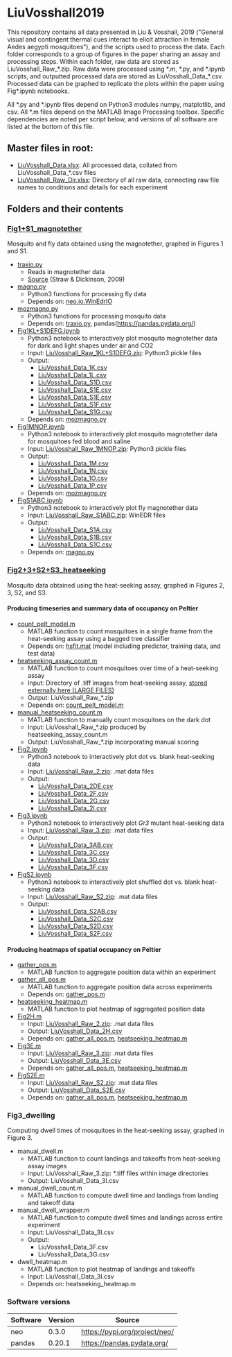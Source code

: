 
# LiuVosshall2019

This repository contains all data presented in Liu & Vosshall, 2019 ("General visual and contingent thermal cues interact to elicit attraction in female Aedes aegypti mosquitoes"), and the scripts used to process the data. Each folder corresponds to a group of figures in the paper sharing an assay and processing steps. Within each folder, raw data are stored as LiuVosshall_Raw_&ast;.zip. Raw data were processed using &ast;.m, &ast;.py, and &ast;.ipynb scripts, and outputted processed data are stored as LiuVosshall_Data_&ast;.csv. Processed data can be graphed to replicate the plots within the paper using Fig&ast;.ipynb notebooks.

All &ast;.py and &ast;.ipynb files depend on Python3 modules numpy, matplotlib, and csv. All &ast;.m files depend on the MATLAB Image Processing toolbox. Specific dependencies are noted per script below, and versions of all software are listed at the bottom of this file.

## Master files in root:

* [LiuVosshall_Data.xlsx](LiuVosshall_Data.xlsx): All processed data, collated from LiuVosshall_Data_&ast;.csv files
* [LiuVosshall_Raw_Dir.xlsx](LiuVosshall_Raw_Dir.xlsx): Directory of all raw data, connecting raw file names to conditions and details for each experiment

## Folders and their contents

### [Fig1+S1_magnotether](Fig1+S1_magnotether)

Mosquito and fly data obtained using the magnotether, graphed in Figures 1 and S1.

* [traxio.py](/Fig1+S1_magnotether/traxio.py)
  * Reads in magnotether data
  * [Source](https://github.com/motmot/flytrax/blob/master/motmot/flytrax/traxio.py) (Straw & Dickinson, 2009)
* [magno.py](/Fig1+S1_magnotether/magno.py)
  * Python3 functions for processing fly data
  * Depends on: [neo.io.WinEdrIO](https://github.com/NeuralEnsemble/python-neo/blob/0.3.0/neo/io/winedrio.py)
* [mozmagno.py](/Fig1+S1_magnotether/mozmagno.py)
  * Python3 functions for processing mosquito data
  * Depends on: [traxio.py](traxio.py), pandas(https://pandas.pydata.org/)
* [Fig1KL+S1DEFG.ipynb](/Fig1+S1_magnotether/Fig1KL+S1DEFG.ipynb)
  * Python3 notebook to interactively plot mosquito magnotether data for dark and light shapes under air and CO2
  * Input: [LiuVosshall_Raw_1KL+S1DEFG.zip](/Fig1+S1_magnotether/LiuVosshall_Raw_1KL+S1DEFG.zip): Python3 pickle files
  * Output:
    * [LiuVosshall_Data_1K.csv](/Fig1+S1_magnotether/LiuVosshall_Data_1K.csv)
    * [LiuVosshall_Data_1L.csv](/Fig1+S1_magnotether/LiuVosshall_Data_1L.csv)
    * [LiuVosshall_Data_S1D.csv](/Fig1+S1_magnotether/LiuVosshall_Data_S1D.csv)
    * [LiuVosshall_Data_S1E.csv](/Fig1+S1_magnotether/LiuVosshall_Data_S1E.csv)
    * [LiuVosshall_Data_S1E.csv](/Fig1+S1_magnotether/LiuVosshall_Data_S1E.csv)
    * [LiuVosshall_Data_S1F.csv](/Fig1+S1_magnotether/LiuVosshall_Data_S1F.csv)
    * [LiuVosshall_Data_S1G.csv](/Fig1+S1_magnotether/LiuVosshall_Data_S1G.csv)
  * Depends on: [mozmagno.py](/Fig1+S1_magnotether/mozmagno.py)
* [Fig1MNOP.ipynb](/Fig1+S1_magnotether/Fig1MNOP.ipynb)
  * Python3 notebook to interactively plot mosquito magnotether data for mosquitoes fed blood and saline
  * Input: [LiuVosshall_Raw_1MNOP.zip](/Fig1+S1_magnotether/LiuVosshall_Raw_1MNOP.zip): Python3 pickle files
  * Output:
    * [LiuVosshall_Data_1M.csv](/Fig1+S1_magnotether/LiuVosshall_Data_1M.csv)
    * [LiuVosshall_Data_1N.csv](/Fig1+S1_magnotether/LiuVosshall_Data_1N.csv)
    * [LiuVosshall_Data_1O.csv](/Fig1+S1_magnotether/LiuVosshall_Data_1O.csv)
    * [LiuVosshall_Data_1P.csv](/Fig1+S1_magnotether/LiuVosshall_Data_1P.csv)
  * Depends on: [mozmagno.py](/Fig1+S1_magnotether/mozmagno.py)
* [FigS1ABC.ipynb](/Fig1+S1_magnotether/FigS1ABC.ipynb)
  * Python3 notebook to interactively plot fly magnotether data
  * Input: [LiuVosshall_Raw_S1ABC.zip](/Fig1+S1_magnotether/LiuVosshall_Raw_S1ABC.zip): WinEDR files
  * Output:
    * [LiuVosshall_Data_S1A.csv](/Fig1+S1_magnotether/LiuVosshall_Data_S1A.csv)
    * [LiuVosshall_Data_S1B.csv](/Fig1+S1_magnotether/LiuVosshall_Data_S1B.csv)
    * [LiuVosshall_Data_S1C.csv](/Fig1+S1_magnotether/LiuVosshall_Data_S1C.csv)
  * Depends on: [magno.py](/Fig1+S1_magnotether/magno.py)

### [Fig2+3+S2+S3_heatseeking](Fig2+3+S2+S3_heatseeking)

Mosquito data obtained using the heat-seeking assay, graphed in Figures 2, 3, S2, and S3.

#### Producing timeseries and summary data of occupancy on Peltier

* [count_pelt_model.m](/Fig2+3+S2+S3_heatseeking/count_pelt_model.m)
  * MATLAB function to count mosquitoes in a single frame from the heat-seeking assay using a bagged tree classifier
  * Depends on: [hsfit.mat](/Fig2+3+S2+S3_heatseeking/hsfit.mat) (model including predictor, training data, and test data)
* [heatseeking_assay_count.m](/Fig2+3+S2+S3_heatseeking/heatseeking_assay_count.m)
  * MATLAB function to count mosquitoes over time of a heat-seeking assay
  * Input: Directory of .tiff images from heat-seeking assay, [stored externally here (LARGE FILES)](https://www.dropbox.com/sh/rhi7nitu6esvoxy/AAD7HZCkCANhkdW5wq56c-yMa?dl=0)
  * Output: LiuVosshall_Raw_&ast;.zip
  * Depends on: [count_pelt_model.m](/Fig2+3+S2+S3_heatseeking/count_pelt_model.m) 
* [manual_heatseeking_count.m](/Fig2+3+S2+S3_heatseeking/manual_heatseeking_count.m)
  * MATLAB function to manually count mosquitoes on the dark dot
  * Input: LiuVosshall_Raw_&ast;.zip produced by heatseeking_assay_count.m
  * Output: LiuVosshall_Raw_&ast;.zip incorporating manual scoring
* [Fig2.ipynb](/Fig2+3+S2+S3_heatseeking/Fig2.ipynb)
  * Python3 notebook to interactively plot dot vs. blank heat-seeking data
  * Input: [LiuVosshall_Raw_2.zip](/Fig2+3+S2+S3_heatseeking/LiuVosshall_Raw_2.zip): .mat data files
  * Output:
    * [LiuVosshall_Data_2DE.csv](/Fig2+3+S2+S3_heatseeking/LiuVosshall_Data_2DE.csv)
    * [LiuVosshall_Data_2F.csv](/Fig2+3+S2+S3_heatseeking/LiuVosshall_Data_2F.csv)
    * [LiuVosshall_Data_2G.csv](/Fig2+3+S2+S3_heatseeking/LiuVosshall_Data_2G.csv)
    * [LiuVosshall_Data_2I.csv](/Fig2+3+S2+S3_heatseeking/LiuVosshall_Data_2I.csv)
* [Fig3.ipynb](/Fig2+3+S2+S3_heatseeking/Fig3.ipynb)
  * Python3 notebook to interactively plot *Gr3* mutant heat-seeking data
  * Input: [LiuVosshall_Raw_3.zip](/Fig2+3+S2+S3_heatseeking/LiuVosshall_Raw_3.zip): .mat data files
  * Output:
    * [LiuVosshall_Data_3AB.csv](/Fig2+3+S2+S3_heatseeking/LiuVosshall_Data_3AB.csv)
    * [LiuVosshall_Data_3C.csv](/Fig2+3+S2+S3_heatseeking/LiuVosshall_Data_3C.csv)
    * [LiuVosshall_Data_3D.csv](/Fig2+3+S2+S3_heatseeking/LiuVosshall_Data_3D.csv)
    * [LiuVosshall_Data_3F.csv](/Fig2+3+S2+S3_heatseeking/LiuVosshall_Data_3F.csv)
* [FigS2.ipynb](/Fig2+3+S2+S3_heatseeking/FigS2.ipynb)
  * Python3 notebook to interactively plot shuffled dot vs. blank heat-seeking data
  * Input: [LiuVosshall_Raw_S2.zip](/Fig2+3+S2+S3_heatseeking/LiuVosshall_Raw_S2.zip): .mat data files
  * Output:
    * [LiuVosshall_Data_S2AB.csv](/Fig2+3+S2+S3_heatseeking/LiuVosshall_Data_S2AB.csv)
    * [LiuVosshall_Data_S2C.csv](/Fig2+3+S2+S3_heatseeking/LiuVosshall_Data_S2C.csv)
    * [LiuVosshall_Data_S2D.csv](/Fig2+3+S2+S3_heatseeking/LiuVosshall_Data_S2D.csv)
    * [LiuVosshall_Data_S2F.csv](/Fig2+3+S2+S3_heatseeking/LiuVosshall_Data_S2F.csv)

#### Producing heatmaps of spatial occupancy on Peltier

* [gather_pos.m](/Fig2+3+S2+S3_heatseeking/gather_pos.m)
  * MATLAB function to aggregate position data within an experiment
* [gather_all_pos.m](/Fig2+3+S2+S3_heatseeking/gather_all_pos.m)
  * MATLAB function to aggregate position data across experiments
  * Depends on: [gather_pos.m](/Fig2+3+S2+S3_heatseeking/gather_pos.m)
* [heatseeking_heatmap.m](/Fig2+3+S2+S3_heatseeking/heatseeking_heatmap.m)
  * MATLAB function to plot heatmap of aggregated position data
* [Fig2H.m](/Fig2+3+S2+S3_heatseeking/Fig2H.m)
  * Input: [LiuVosshall_Raw_2.zip](/Fig2+3+S2+S3_heatseeking/LiuVosshall_Raw_2.zip): .mat data files
  * Output: [LiuVosshall_Data_2H.csv](/Fig2+3+S2+S3_heatseeking/LiuVosshall_Data_2H.csv)
  * Depends on: [gather_all_pos.m](/Fig2+3+S2+S3_heatseeking/gather_all_pos.m), [heatseeking_heatmap.m](/Fig2+3+S2+S3_heatseeking/heatseeking_heatmap.m)
* [Fig3E.m](/Fig2+3+S2+S3_heatseeking/Fig3E.m)
  * Input: [LiuVosshall_Raw_3.zip](/Fig2+3+S2+S3_heatseeking/LiuVosshall_Raw_3.zip): .mat data files
  * Output: [LiuVosshall_Data_3E.csv](/Fig2+3+S2+S3_heatseeking/LiuVosshall_Data_3E.csv)
  * Depends on: [gather_all_pos.m](/Fig2+3+S2+S3_heatseeking/gather_all_pos.m), [heatseeking_heatmap.m](/Fig2+3+S2+S3_heatseeking/heatseeking_heatmap.m)
* [FigS2E.m](/Fig2+3+S2+S3_heatseeking/FigS2E.m)
  * Input: [LiuVosshall_Raw_S2.zip](/Fig2+3+S2+S3_heatseeking/LiuVosshall_Raw_S2.zip): .mat data files
  * Output: [LiuVosshall_Data_S2E.csv](/Fig2+3+S2+S3_heatseeking/LiuVosshall_Data_S2E.csv)
  * Depends on: [gather_all_pos.m](/Fig2+3+S2+S3_heatseeking/gather_all_pos.m), [heatseeking_heatmap.m](/Fig2+3+S2+S3_heatseeking/heatseeking_heatmap.m)

### Fig3_dwelling

Computing dwell times of mosquitoes in the heat-seeking assay, graphed in Figure 3.

* manual_dwell.m
  * MATLAB function to count landings and takeoffs from heat-seeking assay images
  * Input: LiuVosshall_Raw_3.zip: &ast;.tiff files within image directories
  * Output: LiuVosshall_Data_3I.csv
* manual_dwell_count.m
  * MATLAB function to compute dwell time and landings from landing and takeoff data
* manual_dwell_wrapper.m
  * MATLAB function to compute dwell times and landings across entire experiment
  * Input: LiuVosshall_Data_3I.csv
  * Output:
    * LiuVosshall_Data_3F.csv
    * LiuVosshall_Data_3G.csv
* dwell_heatmap.m
  * MATLAB function to plot heatmap of landings and takeoffs
  * Input: LiuVosshall_Data_3I.csv
  * Depends on: heatseeking_heatmap.m

### Software versions

Software | Version | Source
--- | --- | ---
neo | 0.3.0 | https://pypi.org/project/neo/
pandas | 0.20.1 | https://pandas.pydata.org/


